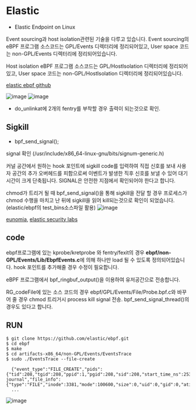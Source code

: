 # Elastic

* Elastic Endpoint on Linux

Event sourcing과 host isolation관련된 기술을 다루고 있습니다.
Event sourcing의 eBPF 프로그램 소스코드는  GPL/Events 디렉터리에 정리되어있고, User space 코드는 non-GPL/Events 디렉터리에 정리되어있습니다.


Host isolation eBPF 프로그램 소스코드는 GPL/HostIsolation 디렉터리에 정리되어있고, User space 코드는 non-GPL/HostIsolation 디렉터리에 정리되어있습니다.


[elastic ebpf github](https://github.com/elastic/ebpf.git)



![image](https://github.com/ziguin0925/web_1/assets/117524772/38d857bf-911c-44bb-bfb4-d67278d6dbd4)
![image](https://github.com/ziguin0925/web_1/assets/117524772/0871bc24-dcc2-455d-923c-28ff0911679b)

* do_unlinkat에 2개의 fentry를 부착할 경우 출력이 되는것으로 확인.


## Sigkill

* bpf_send_signal();

signal 확인 (/usr/include/x86_64-linux-gnu/bits/signum-generic.h)

커널 공간에서 원하는 hook 포인트에 sigkill code를 입력하여 
직접 신호를 보내 사용자 공간의 추가 오버헤드를 피함으로써 
이벤트가 발생한 직후 신호를 보낼 수 있어 대기 시간이 크게 단축됩니다.
SIGNAL은 안전한 지점에서 확인되어야 한다고 합니다.


chmod가 트리거 될 때 bpf_send_signal()을 통해 sigkill을 전달 할 경우 프로세스가 chmod 수행을 마치고 난 뒤에 sigkill을 읽어 kill되는것으로 확인이 되었습니다.(elastic/ebpf의 test_bins소스파일 활용)
![image](https://github.com/ziguin0925/web_1/assets/117524772/7b85411c-6857-4e62-a174-e63d2c3bf448)

[eunomia](https://eunomia.dev/tutorials/25-signal/),
[elastic security labs ](https://www.elastic.co/security-labs/signaling-from-within-how-ebpf-interacts-with-signals) 



## code

ebpf프로그램에 있는 kprobe/kretprobe 와 fentry/fexit의 경우 **ebpf/non-GPL/Events/Lib/EbpfEvents.c**에 의해 하나만 load 될 수 있도록 정의되어있습니다.
hook 포인트를 추가해줄 경우 수정이 필요합니다. 

eBPF 프로그램에서 bpf_ringbuf_output()을 이용하여 유저공간으로 전송합니다. 

RG_codeFile에 있는 소스 코드의 경우 ebpf/GPL/Events/File/Probe.bpf.c와 바꾸어 줄 경우 chmod 트리거시 process kill signal 전송. 
bpf_send_signal_thread()의 경우도 있다고 합니다.


## RUN

```
$ git clone https://github.com/elastic/ebpf.git
$ cd ebpf
$ make
$ cd artifacts-x86_64/non-GPL/Events/EventsTrace
$ sudo ./EventsTrace --file-create

  {"event_type":"FILE_CREATE","pids":{"tid":208,"tgid":208,"ppid":1,"pgid":208,"sid":208,"start_time_ns":2537123204},"mount_namespace":4026531841,"comm":"systemd-journal","file_info":{"type":"FILE","inode":3381,"mode":100600,"size":0,"uid":0,"gid":0,"atime":1708479701689382915,"mtime":1708479701689382915,"ctime":1708479701689382915},"path":"/run/systemd/journal/streams/.#8:120319L8bJJH","symlink_target_path":""}
  ...

```
![image](https://github.com/ziguin0925/web_1/assets/117524772/3ff0c81b-5c21-463e-a46e-005bb36adff6)